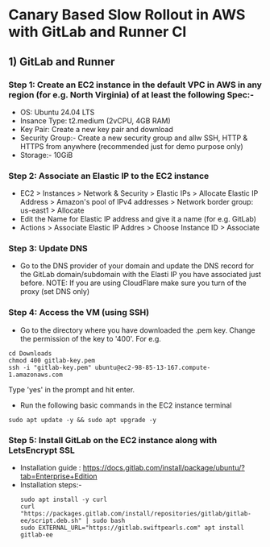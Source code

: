# Canary Based Slow Rollout in AWS with GitLab and Runner CI

## 1) GitLab and Runner
### Step 1: Create an EC2 instance in the default VPC in AWS in any region (for e.g. North Virginia) of at least the following Spec:- 
- OS: Ubuntu 24.04 LTS
- Insance Type: t2.medium (2vCPU, 4GB RAM)
- Key Pair: Create a new key pair and download
- Security Group:- Create a new security group and allw SSH, HTTP & HTTPS from anywhere (recommended just for demo purpose only)
- Storage:- 10GiB

### Step 2: Associate an Elastic IP to the EC2 instance
- EC2 > Instances > Network & Security > Elastic IPs > Allocate Elastic IP Address >  Amazon's pool of IPv4 addresses > Network border group: us-east1 > Allocate
- Edit the Name for Elastic IP address and give it a name (for e.g. GitLab)
- Actions > Associate Elastic IP Addres > Choose Instance ID > Associate

### Step 3: Update DNS 
- Go to the DNS provider of your domain and update the DNS record for the GitLab domain/subdomain with the Elasti IP you have associated just before.
NOTE: If you are using CloudFlare make sure you turn of the proxy (set DNS only)

### Step 4: Access the VM (using SSH)
- Go to the directory where you have downloaded the .pem key. Change the permission of the key to '400'. For e.g.
```
cd Downloads
chmod 400 gitlab-key.pem
ssh -i "gitlab-key.pem" ubuntu@ec2-98-85-13-167.compute-1.amazonaws.com
```
Type 'yes' in the prompt and hit enter.

- Run the following basic commands in the EC2 instance terminal
```
sudo apt update -y && sudo apt upgrade -y
```
### Step 5: Install GitLab on the EC2 instance along with LetsEncrypt SSL
- Installation guide : https://docs.gitlab.com/install/package/ubuntu/?tab=Enterprise+Edition
- Installation steps:-
  ```
  sudo apt install -y curl
  curl "https://packages.gitlab.com/install/repositories/gitlab/gitlab-ee/script.deb.sh" | sudo bash
  sudo EXTERNAL_URL="https://gitlab.swiftpearls.com" apt install gitlab-ee
  ```

